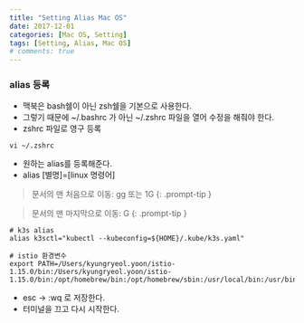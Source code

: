 ```yaml
---
title: "Setting Alias Mac OS"
date: 2017-12-01
categories: [Mac OS, Setting]
tags: [Setting, Alias, Mac OS]
# comments: true
---
```


### alias 등록
- 맥북은 bash쉘이 아닌 zsh쉘을 기본으로 사용한다.
- 그렇기 때문에 ~/.bashrc 가 아닌 ~/.zshrc 파일을 열어 수정을 해줘야 한다.
- zshrc 파일로 영구 등록

```terminal
vi ~/.zshrc
```

- 원하는 alias를 등록해준다.
- alias [별명]=[linux 명령어] 

> 문서의 맨 처음으로 이동: gg 또는 1G
{: .prompt-tip }

> 문서의 맨 마지막으로 이동: G
{: .prompt-tip }

```terminal
# k3s alias
alias k3sctl="kubectl --kubeconfig=${HOME}/.kube/k3s.yaml"

# istio 환경변수
export PATH=/Users/kyungryeol.yoon/istio-1.15.0/bin:/Users/kyungryeol.yoon/istio-1.15.0/bin:/opt/homebrew/bin:/opt/homebrew/sbin:/usr/local/bin:/usr/bin:/bin:/usr/sbin:/sbin
```

- esc -> :wq 로 저장한다.
- 터미널을 끄고 다시 시작한다.